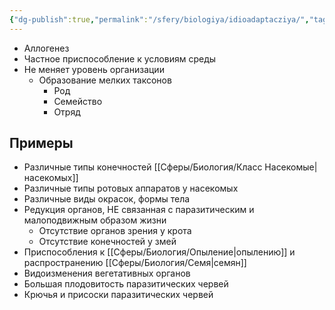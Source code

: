 ```yaml
---
{"dg-publish":true,"permalink":"/sfery/biologiya/idioadaptacziya/","tags":["Эволюция"]}
---
```


- Аллогенез 
- Частное приспособление к условиям среды
- Не меняет уровень организации 
	- Образование мелких таксонов 
		- Род 
		- Семейство 
		- Отряд 
## Примеры 
- Различные типы конечностей [[Сферы/Биология/Класс Насекомые\|насекомых]]
- Различные типы ротовых аппаратов у насекомых
- Различные виды окрасок, формы тела 
- Редукция органов, НЕ связанная с паразитическим и малоподвижным образом жизни 
	- Отсутствие органов зрения у крота 
	- Отсутствие конечностей у змей 
- Приспособления к [[Сферы/Биология/Опыление\|опылению]] и распространению [[Сферы/Биология/Семя\|семян]] 
- Видоизменения вегетативных органов 
- Большая плодовитость паразитических червей 
- Крючья и присоски паразитических червей
